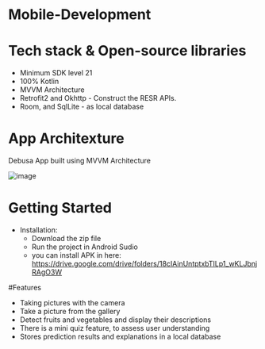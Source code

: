 # Mobile-Development

# Tech stack & Open-source libraries
   - Minimum SDK level 21
   - 100% Kotlin
   - MVVM Architecture
   - Retrofit2 and Okhttp - Construct the RESR APIs.
   - Room, and SqlLite - as local database

# App Architexture
  Debusa App built using MVVM Architecture
  
  ![image](https://github.com/Capstone-DEBUSA/Mobile-Development/assets/141242031/c515dbed-5c5e-47b3-86e6-8bfd0f668299)

# Getting Started
  - Installation:
       - Download the zip file
       - Run the project in Android Sudio
       - you can install APK in here: https://drive.google.com/drive/folders/18cIAinUntptxbTILp1_wKLJbnjRAgO3W


#Features
  - Taking pictures with the camera
  - Take a picture from the gallery
  - Detect fruits and vegetables and display their descriptions
  - There is a mini quiz feature, to assess user understanding
  - Stores prediction results and explanations in a local database
    
